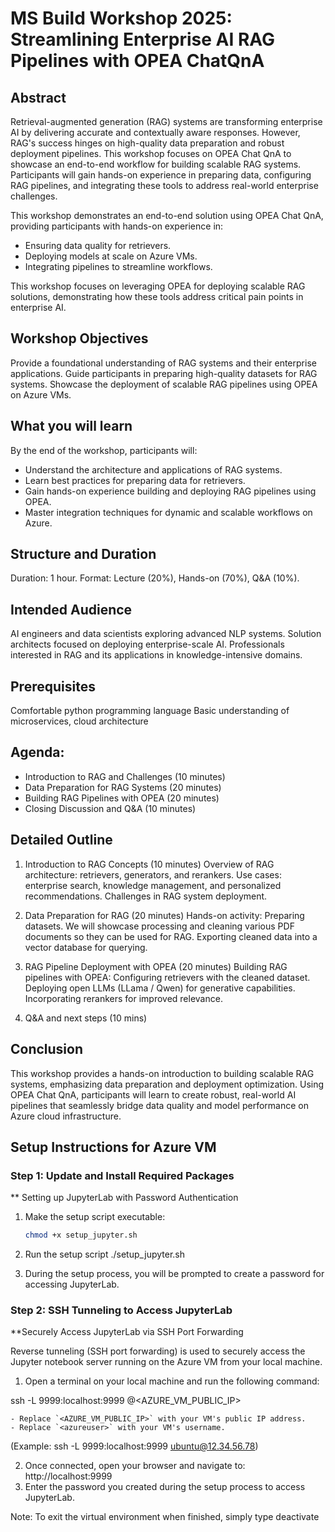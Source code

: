 # MS Build Workshop 2025: Streamlining Enterprise AI RAG Pipelines with OPEA ChatQnA

## Abstract

Retrieval-augmented generation (RAG) systems are transforming enterprise AI by delivering accurate and contextually aware responses. However, RAG's success hinges on high-quality data preparation and robust deployment pipelines. This workshop focuses on OPEA Chat QnA to showcase an end-to-end workflow for building scalable RAG systems. Participants will gain hands-on experience in preparing data, configuring RAG pipelines, and integrating these tools to address real-world enterprise challenges.

This workshop demonstrates an end-to-end solution using OPEA Chat QnA, providing participants with hands-on experience in: 
- Ensuring data quality for retrievers.
- Deploying models at scale on Azure VMs.
- Integrating pipelines to streamline workflows.

This workshop focuses on leveraging OPEA for deploying scalable RAG solutions, demonstrating how these tools address critical pain points in enterprise AI.

## Workshop Objectives

Provide a foundational understanding of RAG systems and their enterprise applications.
Guide participants in preparing high-quality datasets for RAG systems.
Showcase the deployment of scalable RAG pipelines using OPEA on Azure VMs.

## What you will learn
By the end of the workshop, participants will:
- Understand the architecture and applications of RAG systems.
- Learn best practices for preparing data for retrievers.
- Gain hands-on experience building and deploying RAG pipelines using OPEA.
- Master integration techniques for dynamic and scalable workflows on Azure.

## Structure and Duration
Duration: 1 hour.
Format: Lecture (20%), Hands-on (70%), Q&A (10%).

## Intended Audience
AI engineers and data scientists exploring advanced NLP systems.
Solution architects focused on deploying enterprise-scale AI.
Professionals interested in RAG and its applications in knowledge-intensive domains.

## Prerequisites
Comfortable python programming language
Basic understanding of microservices, cloud architecture

## Agenda:
- Introduction to RAG and Challenges (10 minutes)
- Data Preparation for RAG Systems (20 minutes)
- Building RAG Pipelines with OPEA (20 minutes)
- Closing Discussion and Q&A (10 minutes)

## Detailed Outline
1. Introduction to RAG Concepts (10 minutes)
Overview of RAG architecture: retrievers, generators, and rerankers.
Use cases: enterprise search, knowledge management, and personalized recommendations.
Challenges in RAG system deployment.

2. Data Preparation for RAG (20 minutes)
Hands-on activity: Preparing datasets.
We will showcase processing and cleaning various PDF documents so they can be used for RAG.
Exporting cleaned data into a vector database for querying.

3. RAG Pipeline Deployment with OPEA (20 minutes)
Building RAG pipelines with OPEA:
Configuring retrievers with the cleaned dataset.
Deploying open LLMs (LLama / Qwen) for generative capabilities.
Incorporating rerankers for improved relevance.


5. Q&A and next steps (10 mins)

## Conclusion
This workshop provides a hands-on introduction to building scalable RAG systems, emphasizing data preparation and deployment optimization. Using OPEA Chat QnA, participants will learn to create robust, real-world AI pipelines that seamlessly bridge data quality and model performance on Azure cloud infrastructure.

## Setup Instructions for Azure VM

### Step 1: Update and Install Required Packages

** Setting up JupyterLab with Password Authentication
1. Make the setup script executable:
   ```bash
   chmod +x setup_jupyter.sh

2. Run the setup script
./setup_jupyter.sh

3. During the setup process, you will be prompted to create a password for accessing JupyterLab.


### Step 2: SSH Tunneling to Access JupyterLab
**Securely Access JupyterLab via SSH Port Forwarding

Reverse tunneling (SSH port forwarding) is used to securely access the Jupyter notebook server running on the Azure VM from your local machine.

1. Open a terminal on your local machine and run the following command:

ssh -L 9999:localhost:9999 <azureuser>@<AZURE_VM_PUBLIC_IP>

    - Replace `<AZURE_VM_PUBLIC_IP>` with your VM's public IP address.
    - Replace `<azureuser>` with your VM's username.

(Example: ssh -L 9999:localhost:9999 ubuntu@12.34.56.78)

2. Once connected, open your browser and navigate to: http://localhost:9999
3. Enter the password you created during the setup process to access JupyterLab.

Note: To exit the virtual environment when finished, simply type deactivate